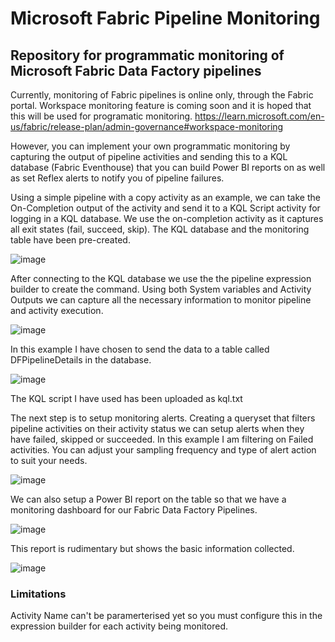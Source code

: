 # Microsoft Fabric Pipeline Monitoring
## Repository for programmatic monitoring of Microsoft Fabric Data Factory pipelines

Currently, monitoring of Fabric pipelines is online only, through the Fabric portal. 
Workspace monitoring feature is coming soon and it is hoped that this will be used for programatic monitoring. 
https://learn.microsoft.com/en-us/fabric/release-plan/admin-governance#workspace-monitoring

However, you can implement your own programmatic monitoring by capturing the output of pipeline activities and sending this to a KQL database (Fabric Eventhouse) that you can build Power BI reports on as well as set Reflex alerts to notify you of pipeline failures. 

Using a simple pipeline with a copy activity as an example, we can take the On-Completion output of the activity and send it to a KQL Script activity for logging in a KQL database. We use the on-completion activity as it captures all exit states (fail, succeed, skip). The KQL database and the monitoring table have been pre-created. 

![image](https://github.com/user-attachments/assets/59b6ce64-e439-4be4-a0b2-484a54b4ceee)

After connecting to the KQL database we use the the pipeline expression builder to create the command. Using both System variables and Activity Outputs we can capture all the necessary information to monitor pipeline and activity execution. 

![image](https://github.com/user-attachments/assets/452d89ac-3300-43be-895c-1651c845e9f5)

In this example I have chosen to send the data to a table called DFPipelineDetails in the database. 

![image](https://github.com/user-attachments/assets/79eb4f2c-f938-4087-8594-38f271bc4ee9)

The KQL script I have used has been uploaded as kql.txt

The next step is to setup monitoring alerts. 
Creating a queryset that filters pipeline activities on their activity status we can setup alerts when they have failed, skipped or succeeded. In this example I am filtering on Failed activities. 
You can adjust your sampling frequency and type of alert action to suit your needs. 

![image](https://github.com/user-attachments/assets/b67e926d-eaad-439e-8cb9-32ad3f931623)

We can also setup a Power BI report on the table so that we have a monitoring dashboard for our Fabric Data Factory Pipelines. 

![image](https://github.com/user-attachments/assets/bcfcdfbf-83be-4349-a084-e788ec3ed80b)

This report is rudimentary but shows the basic information collected.  

![image](https://github.com/user-attachments/assets/a2291d2b-af07-42f2-899e-8cb9c5247966)

### Limitations
Activity Name can't be paramerterised yet so you must configure this in the expression builder for each activity being monitored. 




